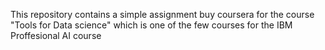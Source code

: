 This repository contains a simple assignment buy coursera for the course "Tools for Data science" which is one of the few courses for the IBM Proffesional AI course
